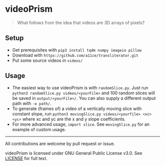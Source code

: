 # videoPrism

> What follows from the idea that videos are 3D arrays of pixels? 

## Setup

- Get prerequisites with `pip3 install tqdm numpy imageio pillow`
- Download with `https://github.com/a11ce/transliterator.git`
- Put some source videos in `videos/`

## Usage

- The easiest way to use videoPrism is with `randomSlice.py`. Just run `python3 randomSlice.py videos/<yourFile>` and 100 random slices will be saved in `output/<yourFile>/`. You can also supply a different output path with `-o path/`.
- To generate (frames of) a video of a vertically moving slice with constant slope, run `python3 movingSlice.py videos/<yourfile> <xc> <yc>` where xc and yc are the x and y slope coefficients.
- For more advanced usage, `import slice`. See `movingSlice.py` for an example of custom usage.

---

All contributions are welcome by pull request or issue.

videoPrism is licensed under GNU General Public License v3.0. See [LICENSE](../master/LICENSE) for full text.